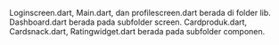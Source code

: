 Loginscreen.dart, Main.dart, dan profilescreen.dart berada di folder lib. 
Dashboard.dart berada pada subfolder screen. 
Cardproduk.dart, Cardsnack.dart, Ratingwidget.dart berada pada subfolder componen.
